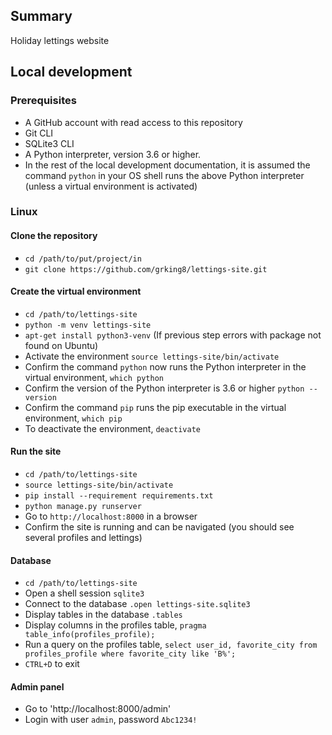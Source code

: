 ## Summary

Holiday lettings website

## Local development

### Prerequisites

- A GitHub account with read access to this repository
- Git CLI
- SQLite3 CLI
- A Python interpreter, version 3.6 or higher. 
- In the rest of the local development documentation, it is assumed the command `python` in 
your OS shell runs the above Python interpreter (unless a virtual environment is activated)

### Linux

#### Clone the repository

- `cd /path/to/put/project/in`
- `git clone https://github.com/grking8/lettings-site.git`

#### Create the virtual environment

- `cd /path/to/lettings-site`
- `python -m venv lettings-site`
- `apt-get install python3-venv` (If previous step errors with package not found on Ubuntu)
- Activate the environment `source lettings-site/bin/activate`
- Confirm the command `python` now runs the Python interpreter in the virtual environment,
`which python`
- Confirm the version of the Python interpreter is 3.6 or higher `python --version`
- Confirm the command `pip` runs the pip executable in the virtual environment, `which pip`
- To deactivate the environment, `deactivate`

#### Run the site

- `cd /path/to/lettings-site`
- `source lettings-site/bin/activate`
- `pip install --requirement requirements.txt`
- `python manage.py runserver`
- Go to `http://localhost:8000` in a browser
- Confirm the site is running and can be navigated (you should see several profiles and lettings)

#### Database

- `cd /path/to/lettings-site`
- Open a shell session `sqlite3`
- Connect to the database `.open lettings-site.sqlite3`
- Display tables in the database `.tables`
- Display columns in the profiles table, `pragma table_info(profiles_profile);`
- Run a query on the profiles table, `select user_id, favorite_city from profiles_profile where favorite_city like 'B%';`
- `CTRL+D` to exit

#### Admin panel

- Go to 'http://localhost:8000/admin'
- Login with user `admin`, password `Abc1234!`